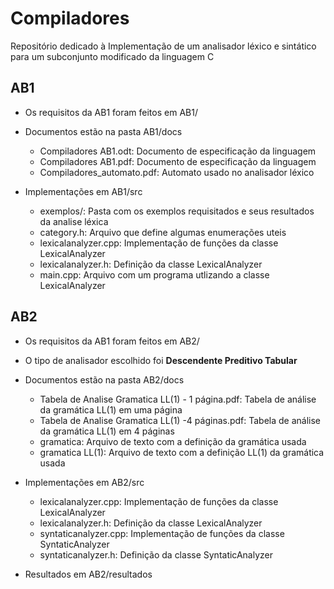 # Compiladores

Repositório dedicado à  Implementação de um analisador léxico e sintático para um subconjunto modificado da linguagem C

## AB1

- Os requisitos da AB1 foram feitos em AB1/

- Documentos estão na pasta AB1/docs
  - Compiladores AB1.odt: Documento de especificação da linguagem
  - Compiladores AB1.pdf: Documento de especificação da linguagem
  - Compiladores_automato.pdf: Automato usado no analisador léxico
 
- Implementações em AB1/src
  - exemplos/: Pasta com os exemplos requisitados e seus resultados da analise léxica
  - category.h: Arquivo que define algumas enumerações uteis
  - lexicalanalyzer.cpp: Implementação de funções da classe LexicalAnalyzer
  - lexicalanalyzer.h: Definição da classe LexicalAnalyzer
  - main.cpp: Arquivo com um programa utlizando a classe LexicalAnalyzer

## AB2

- Os requisitos da AB1 foram feitos em AB2/
- O tipo de analisador escolhido foi **Descendente Preditivo Tabular**

- Documentos estão na pasta AB2/docs
  - Tabela de Analise Gramatica LL(1) - 1 página.pdf: Tabela de análise da gramática LL(1) em uma página
  - Tabela de Analise Gramatica LL(1) -4 páginas.pdf: Tabela de análise da gramática LL(1) em 4 páginas
  - gramatica: Arquivo de texto com a definição da gramática usada
  - gramatica LL(1): Arquivo de texto com a definição LL(1) da gramática usada
 
- Implementações em AB2/src
  - lexicalanalyzer.cpp: Implementação de funções da classe LexicalAnalyzer
  - lexicalanalyzer.h: Definição da classe LexicalAnalyzer
  - syntaticanalyzer.cpp: Implementação de funções da classe SyntaticAnalyzer
  - syntaticanalyzer.h: Definição da classe SyntaticAnalyzer
- Resultados em AB2/resultados
